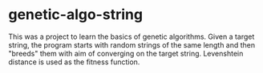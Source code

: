 # genetic-algo-string

This was a project to learn the basics of genetic algorithms. Given a target string,
the program starts with random strings of the same length and then "breeds" them with
aim of converging on the target string. Levenshtein distance is used as the fitness function.
